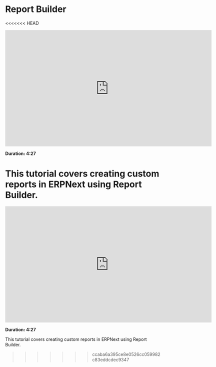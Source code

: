 # Report Builder

<<<<<<< HEAD
<iframe width="660" height="371" src="https://www.youtube.com/embed/ECRyhMvIf6Q" frameborder="0" allowfullscreen></iframe>

**Duration: 4:27**

This tutorial covers creating custom reports in ERPNext using Report Builder.
=======
<iframe width="660" height="371" src="https://www.youtube.com/embed/y0o5iYZOioU" frameborder="0" allowfullscreen></iframe>

**Duration: 4:27**

This tutorial covers creating custom reports in ERPNext using Report Builder.
>>>>>>> ccaba6a395ce8e0526cc059982c83eddcdec9347
